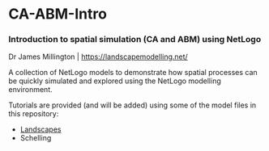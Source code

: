 # CA-ABM-Intro

### Introduction to spatial simulation (CA and ABM) using NetLogo

Dr James Millington | https://landscapemodelling.net/ 

A collection of NetLogo models to demonstrate how spatial processes can be quickly simulated and explored using the NetLogo modelling environment. 

Tutorials are provided (and will be added) using some of the model files in this repository:
- [Landscapes](https://github.com/jamesdamillington/CA-ABM-Intro/blob/master/Landscapes/Landscapes-Tutorial.md)
- Schelling 


